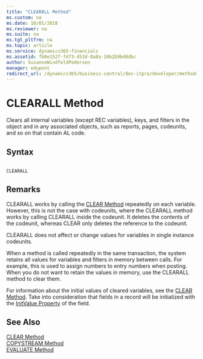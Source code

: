 ```yaml
---
title: "CLEARALL Method"
ms.custom: na
ms.date: 10/01/2018
ms.reviewer: na
ms.suite: na
ms.tgt_pltfrm: na
ms.topic: article
ms.service: dynamics365-financials
ms.assetid: fb0e152f-fd73-453d-8a8a-10b2b9bd0dbc
author: SusanneWindfeldPedersen
manager: edupont
redirect_url: /dynamics365/business-central/dev-itpro/developer/methods-auto/library
---
```


 

# CLEARALL Method
Clears all internal variables \(except REC variables\), keys, and filters in the object and in any associated objects, such as reports, pages, codeunits, and so on that contain AL code.  
  
## Syntax  
  
```  
  
CLEARALL  
```  
  
## Remarks  
 CLEARALL works by calling the [CLEAR Method](devenv-CLEAR-Method.md) repeatedly on each variable. However, this is not the case with codeunits, where the CLEARALL method works by calling CLEARALL inside the codeunit. It deletes the contents of the codeunit, whereas CLEAR only deletes the reference to the codeunit.  
  
 CLEARALL does not affect or change values for variables in single instance codeunits.  
  
 When a method is called repeatedly in the same transaction, the system retains all values for variables and filters in memory between calls. For example, this is used to assign numbers to entry numbers when posting. When you do not want to retain the values in memory, use the CLEARALL method to clear them.  
  
 For information about the initial values of cleared variables, see the [CLEAR Method](devenv-CLEAR-Method.md). Take into consideration that fields in a record will be initialized with the [InitValue Property](../properties/devenv-InitValue-Property.md) of the field.  
  
## See Also  
 [CLEAR Method](devenv-CLEAR-Method.md)   
 [COPYSTREAM Method](devenv-COPYSTREAM-Method.md)   
 [EVALUATE Method](devenv-EVALUATE-Method.md)